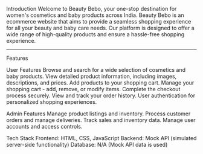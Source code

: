 
Introduction
Welcome to Beauty Bebo, your one-stop destination for women's cosmetics and baby products across India. Beauty Bebo is an ecommerce website that aims to provide a seamless shopping experience for all your beauty and baby care needs. Our platform is designed to offer a wide range of high-quality products and ensure a hassle-free shopping experience.

-------------------------------------------

Features

User Features
Browse and search for a wide selection of cosmetics and baby products.
View detailed product information, including images, descriptions, and prices.
Add products to your shopping cart.
Manage your shopping cart - add, remove, or modify items.
Complete the checkout process securely.
View and track your order history.
User authentication for personalized shopping experiences.

Admin Features
Manage product listings and inventory.
Process customer orders and manage deliveries.
Track sales and inventory data.
Manage user accounts and access controls.


Tech Stack
Frontend: HTML, CSS, JavaScript
Backend: Mock API (simulated server-side functionality)
Database: N/A (Mock API data is used)
